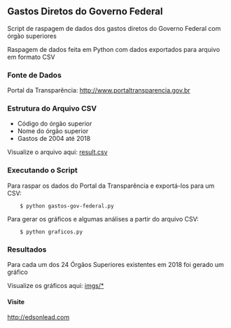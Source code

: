 ## Gastos Diretos do Governo Federal 

Script de raspagem de dados dos gastos diretos do Governo Federal com órgão superiores

Raspagem de dados feita em Python com dados exportados para arquivo em formato CSV


### Fonte de Dados

Portal da Transparência: http://www.portaltransparencia.gov.br


### Estrutura do Arquivo CSV

* Código do órgão superior
* Nome do órgão superior
* Gastos de 2004 até 2018

Visualize o arquivo aqui: <a href="https://github.com/edsonlead/gastos-gov-federal/blob/master/result.csv">result.csv</a>

### Executando o Script

Para raspar os dados do Portal da Transparência e exportá-los para um CSV:

```
	$ python gastos-gov-federal.py
```

Para gerar os gráficos e algumas análises a partir do arquivo CSV:

```
	$ python graficos.py
```

### Resultados

Para cada um dos 24 Órgãos Superiores existentes em 2018 foi gerado um gráfico

Visualize os gráficos aqui: <a href="https://github.com/edsonlead/gastos-gov-federal/tree/master/imgs">imgs/*</a>

#### Visite

http://edsonlead.com
